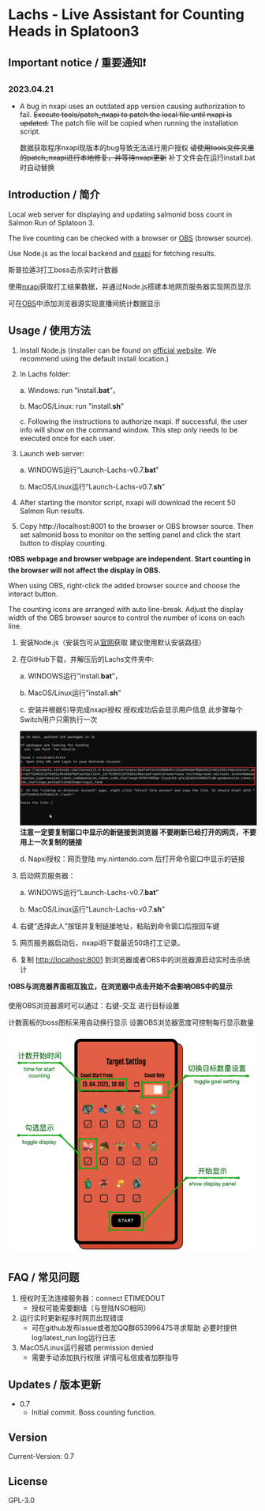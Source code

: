 Lachs - Live Assistant for Counting Heads in Splatoon3
===
## Important notice / 重要通知❗
### 2023.04.21
- A bug in nxapi uses an outdated app version causing authorization to fail. ~~Execute tools/patch_nxapi to patch the local file until nxapi is updated.~~ The patch file will be copied when running the installation script.

    数据获取程序nxapi现版本的bug导致无法进行用户授权 ~~请使用tools文件夹里的patch_nxapi进行本地修复，并等待nxapi更新~~ 补丁文件会在运行install.bat时自动替换



## Introduction / 简介
Local web server for displaying and updating salmonid boss count in Salmon Run of Splatoon 3.

The live counting can be checked with a browser or [OBS](https://obsproject.com/) (browser source).

Use Node.js as the local backend and [nxapi](https://github.com/samuelthomas2774/nxapi) for fetching results.

斯普拉遁3打工boss击杀实时计数器

使用[nxapi](https://github.com/samuelthomas2774/nxapi)获取打工结果数据，并通过Node.js搭建本地网页服务器实现网页显示

可在[OBS](https://obsproject.com/)中添加浏览器源实现直播间统计数据显示

## Usage / 使用方法
1. Install Node.js (installer can be found on [official website](https://nodejs.org/en).
We recommend using the default install location.)
2. In Lachs folder:

    a. Windows: run ”install.**bat**”，

    b. MacOS/Linux: run ”install.**sh**”

    c. Following the instructions to authorize nxapi. If successful, the user info will show on the command window.
    This step only needs to be executed once for each user.

3. Launch web server:

    a. WINDOWS运行”Launch-Lachs-v0.7.**bat**”

    b. MacOS/Linux运行”Launch-Lachs-v0.7.**sh**”

4. After starting the monitor script, nxapi will download the recent 50 Salmon Run results.
5. Copy http://localhost:8001 to the browser or OBS browser source. 
Then set salmonid boss to monitor on the setting panel and click the start button to display counting.

❗**OBS webpage and browser webpage are independent. Start counting in the browser will not affect the display in OBS.**

When using OBS, right-click the added browser source and choose the interact button. 

The counting icons are arranged with auto line-break. Adjust the display width of the OBS browser source 
to control the number of icons on each line.

1. 安装Node.js（安装包可从[官网](https://nodejs.org/en)获取
建议使用默认安装路径）
2. 在GitHub下载，并解压后的Lachs文件夹中:

    a. WINDOWS运行”install.**bat**”，

    b. MacOS/Linux运行”install.**sh**”

    c. 安装并根据引导完成nxapi授权 授权成功后会显示用户信息 此步骤每个Switch用户只需执行一次

    ![auth image](./img/auth.png)
    **注意一定要复制窗口中显示的新链接到浏览器 不要刷新已经打开的网页，不要用上一次复制的链接**

    d. Napxi授权：网页登陆 my.nintendo.com 后打开命令窗口中显示的链接

3. 启动网页服务器：

    a. WINDOWS运行”Launch-Lachs-v0.7.**bat**”

    b. MacOS/Linux运行”Launch-Lachs-v0.7.**sh**”
4. 右键“选择此人”按钮并复制链接地址，粘贴到命令窗口后按回车键
5. 网页服务器启动后，nxapi将下载最近50场打工记录。
6. 复制 [http://localhost:8001](http://localhost:8001/) 到浏览器或者OBS中的浏览器源启动实时击杀统计
     


❗**OBS与浏览器界面相互独立，在浏览器中点击开始不会影响OBS中的显示**

使用OBS浏览器源时可以通过：右键-交互 进行目标设置

计数面板的boss图标采用自动换行显示 设置OBS浏览器宽度可控制每行显示数量

![manual image](./img/manual.png)

## FAQ / 常见问题
1. 授权时无法连接服务器：connect ETIMEDOUT
    - 授权可能需要翻墙（与登陆NSO相同）
2. 运行实时更新程序时网页出现错误
    - 可在github发布issue或者加QQ群653996475寻求帮助 必要时提供log/latest_run.log运行日志
3. MacOS/Linux运行报错 permission denied
    - 需要手动添加执行权限 详情可私信或者加群指导
    
## Updates / 版本更新

- 0.7
    - Initial commit. Boss counting function.

## Version
Current-Version: 0.7

## License
GPL-3.0
